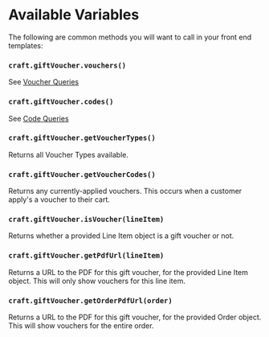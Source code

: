 # Available Variables

The following are common methods you will want to call in your front end templates:

### `craft.giftVoucher.vouchers()`

See [Voucher Queries](docs:getting-elements/voucher-queries)

### `craft.giftVoucher.codes()`

See [Code Queries](docs:getting-elements/code-queries)

### `craft.giftVoucher.getVoucherTypes()`

Returns all Voucher Types available.

### `craft.giftVoucher.getVoucherCodes()`

Returns any currently-applied vouchers. This occurs when a customer apply's a voucher to their cart.

### `craft.giftVoucher.isVoucher(lineItem)`

Returns whether a provided Line Item object is a gift voucher or not.

### `craft.giftVoucher.getPdfUrl(lineItem)`

Returns a URL to the PDF for this gift voucher, for the provided Line Item object. This will only show vouchers for this line item.

### `craft.giftVoucher.getOrderPdfUrl(order)`

Returns a URL to the PDF for this gift voucher, for the provided Order object. This will show vouchers for the entire order.
